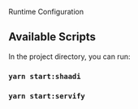 Runtime Configuration

## Available Scripts

In the project directory, you can run:

### `yarn start:shaadi`

### `yarn start:servify`